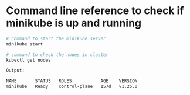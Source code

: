 # Command line reference to check if minikube is up and running

```bash
# command to start the minikube server
minikube start 

```


```bash
# command to check the nodes in cluster
kubectl get nodes

Output: 

NAME       STATUS   ROLES           AGE    VERSION
minikube   Ready    control-plane   157d   v1.25.0

```

